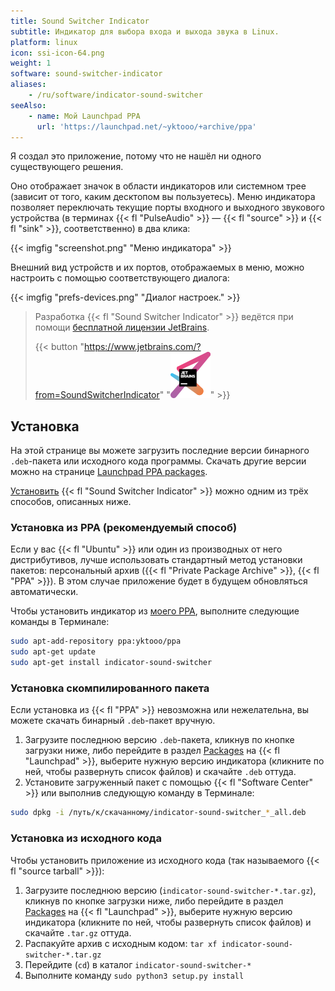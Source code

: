```yaml
---
title: Sound Switcher Indicator
subtitle: Индикатор для выбора входа и выхода звука в Linux.
platform: linux
icon: ssi-icon-64.png
weight: 1
software: sound-switcher-indicator
aliases:
    - /ru/software/indicator-sound-switcher
seeAlso:
    - name: Мой Launchpad PPA
      url: 'https://launchpad.net/~yktooo/+archive/ppa'
---
```


Я создал это приложение, потому что не нашёл ни одного существующего решения.

Оно отображает значок в области индикаторов или системном трее (зависит от того, каким десктопом вы пользуетесь). Меню индикатора позволяет переключать текущие порты входного и выходного звукового устройства (в терминах {{< fl "PulseAudio" >}} — {{< fl "source" >}} и {{< fl "sink" >}}, соответственно) в два клика:

{{< imgfig "screenshot.png" "Меню индикатора" >}}

Внешний вид устройств и их портов, отображаемых в меню, можно настроить с помощью соответствующего диалога:

{{< imgfig "prefs-devices.png" "Диалог настроек." >}}

> Разработка {{< fl "Sound Switcher Indicator" >}} ведётся при помощи [бесплатной лицензии JetBrains](/blog/posts/0359).
>
> {{< button "https://www.jetbrains.com/?from=SoundSwitcherIndicator" "![JetBrains logo](jetbrains.png)" >}}

## Установка

На этой странице вы можете загрузить последние версии бинарного `.deb`-пакета или исходного кода программы. Скачать другие версии можно на странице [Launchpad PPA packages](https://launchpad.net/~yktooo/+archive/ppa/+packages).

[Установить](https://github.com/yktoo/indicator-sound-switcher/blob/dev/doc/install.md) {{< fl "Sound Switcher Indicator" >}} можно одним из трёх способов, описанных ниже.

### Установка из PPA (рекомендуемый способ)

Если у вас {{< fl "Ubuntu" >}} или один из производных от него дистрибутивов, лучше использовать стандартный метод установки пакетов: персональный архив ({{< fl "Private Package Archive" >}}, {{< fl "PPA" >}}). В этом случае приложение будет в будущем обновляться автоматически.

Чтобы установить индикатор из [моего PPA](https://launchpad.net/~yktooo/+archive/ubuntu/ppa), выполните следующие команды в Терминале:

```bash
sudo apt-add-repository ppa:yktooo/ppa
sudo apt-get update
sudo apt-get install indicator-sound-switcher
```

### Установка скомпилированного пакета

Если установка из {{< fl "PPA" >}} невозможна или нежелательна, вы можете скачать бинарный `.deb`-пакет вручную.

1. Загрузите последнюю версию `.deb`-пакета, кликнув по кнопке загрузки ниже, либо перейдите в раздел [Packages](https://launchpad.net/~yktooo/+archive/ubuntu/ppa/+packages) на {{< fl "Launchpad" >}}, выберите нужную версию индикатора (кликните по ней, чтобы развернуть список файлов) и скачайте `.deb` оттуда.
2. Установите загруженный пакет с помощью {{< fl "Software Center" >}} или выполнив следующую команду в Терминале:
```bash
sudo dpkg -i /путь/к/скачанному/indicator-sound-switcher_*_all.deb
```

### Установка из исходного кода

Чтобы установить приложение из исходного кода (так называемого {{< fl "source tarball" >}}):

1. Загрузите последнюю версию (`indicator-sound-switcher-*.tar.gz`), кликнув по кнопке загрузки ниже, либо перейдите в раздел [Packages](https://launchpad.net/~yktooo/+archive/ubuntu/ppa/+packages) на {{< fl "Launchpad" >}}, выберите нужную версию индикатора (кликните по ней, чтобы развернуть список файлов) и скачайте `.tar.gz` оттуда.
2. Распакуйте архив с исходным кодом: `tar xf indicator-sound-switcher-*.tar.gz`
3. Перейдите (`cd`) в каталог `indicator-sound-switcher-*`
4. Выполните команду `sudo python3 setup.py install`
